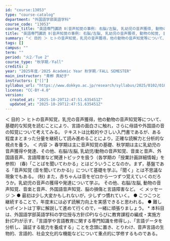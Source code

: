 ```yaml
---
id: "course:13053"
type: "course-catalog"
department: "外国語学部英語学科"
course_code: "13053"
course_title: "英語専門講読 Ⅱ(音声知覚の事例: 右脳/左脳, 乳幼児の音声獲得, 動物の知覚, 音楽と音声、言語障害など) ／ADVANCED THEMATIC READING Ⅱ"
title: "英語専門講読 Ⅱ(音声知覚の事例: 右脳/左脳, 乳幼児の音声獲得, 動物の知覚, 音楽と音声、言語障害など) ／ADVANCED THEMATIC READING Ⅱ"
summary: "＜ 目的 ＞ ヒトの音声知覚，乳児の音声獲得，他の動物の音声知覚等について、基礎的な知見を読むことにより、言語の面白さに触れ，さらに母語や外国語の音の知覚について考えてみる。 テキストは比較的やさしい入門書であるが、ある程度まとまった分量を…"
tags: []
campus: ""
term: ""
period: "火2／Tue 2"
course_type: "秋学期／Fall"
credits: 2
year: "2025年度／2025 Academic Year 秋学期／FALL SEMESTER"
main_instructor: "青栁 真紀子"
instructors: ["[]"]
syllabus_url: "https://www.dokkyo.ac.jp/research/syllabus/2025/0102/0102_13053_ja_JP.html"
license: "CC-BY-4.0"
version:
  created_at: "2025-10-29T12:47:51.635451Z"
  updated_at: "2025-10-29T12:47:51.635451Z"
---
```

＜ 目的 ＞ ヒトの音声知覚，乳児の音声獲得，他の動物の音声知覚等について、基礎的な知見を読むことにより、言語の面白さに触れ，さらに母語や外国語の音の知覚について考えてみる。 テキストは比較的やさしい入門書であるが、ある程度まとまった分量を継続して読み進めることにより，正確な読解力と分析的な視点を養う。 ＜ 内容 ＞ 春学期は主に音声知覚の基礎、秋学期は主に乳幼児の音声獲得や発達、その他、右脳/左脳, 乳幼児/動物の音声知覚、音楽と音声、外国語音声、言語障害など関連トピックを扱う（各学期の「授業計画詳細情報」を参照） (春)「ことばを聞いてわかる」とはどういうことなのか。まず，基盤である「音声知覚 (音を聞いてわかる)」について基礎を学ぶ。「聞く」とは不思議な現象でもある。 (秋) また，赤ちゃんは音をゼロから一つずつ覚えていくのだろうか。乳幼児の音声の獲得や発達について学ぶ。 その他、右脳/左脳, 動物の音声知覚、音楽と音声、外国語音声知覚、脳の損傷と言語障害など。 ＜ メッセージ ＞ ● 最初は少し大変かもしれないが，少しずつ慣れていく。 ● こつこつと継続することで，年度末には必ず読解力向上を実感できると思われる。 ● 難しいポイントは丁寧に解説して進めて行くので，一緒に頑張りましょう。 * 本科目は、外国語学部英語学科の学位授与方針(DP)ならびに教育課程の編成・実施方針(CP)が示す、「言語学や言語教育に関する専門知識を修得し」、「言語データを分析し、論証する能力を養成する」ことを念頭に置き、とりわけ、音声言語の生物的、言語的、社会文化的な機能などについて重点的に学修するものである。
